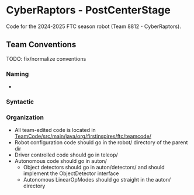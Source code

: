 # CyberRaptors - PostCenterStage

Code for the 2024-2025 FTC season robot (Team 8812 - CyberRaptors).

## Team Conventions

TODO: fix/normalize conventions

### Naming
-
### Syntactic

### Organization
- All team-edited code is located in [TeamCode/src/main/java/org/firstinspires/ftc/teamcode/](https://github.com/User0332/IntoTheDeep/tree/master/TeamCode/src/main/java/org/firstinspires/ftc/teamcode/)
- Robot configuration code should go in the robot/ directory of the parent dir
- Driver controlled code should go in teleop/
- Autonomous code should go in auton/
  - Object detectors should go in auton/detectors/ and should implement the ObjectDetector<TLabelEnum> interface
  - Autonomous LinearOpModes should go straight in the auton/ directory
